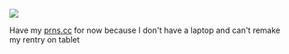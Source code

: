![](https://komarev.com/ghpvc/?username=NarcissisticPersonalityDisorder&color=E7D8CA&label=fans&style=plastic&abbreviated=true)

Have my [prns.cc](https://pronouns.cc/@IFHY) for now because I don't have a laptop and can't remake my rentry on tablet
